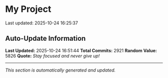 # My Project


Last updated: 2025-10-24 16:25:37
















































































































































































































































































































































































































































































































































































































































































































































































































































































































































































































































































































































































































































































































































































































































































































































































































































































































































































































































































































































































































































































































































































































































































































































































































































































































































































































































































































































































































































































































































































































































































































































































































































































































































































































































## Auto-Update Information

**Last Updated:** 2025-10-24 16:51:44
**Total Commits:** 2921
**Random Value:** 5826
**Quote:** _Stay focused and never give up!_

---
_This section is automatically generated and updated._